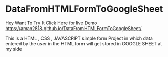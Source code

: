 # DataFromHTMLFormToGoogleSheet
Hey Want To Try It Click Here for live Demo https://aman2818.github.io/DataFromHTMLFormToGoogleSheet/


This is a HTML , CSS , JAVASCRIPT  simple form Project in which data entered by the user in the HTML form will get stored in GOOGLE SHEET at my side
